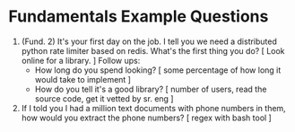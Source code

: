 # Fundamentals Example Questions

1.  (Fund. 2) It's your first day on the job. I tell you we need a distributed python rate limiter based on redis. What's the first thing you do? [ Look online for a library. ] Follow ups:
    -   How long do you spend looking? [ some percentage of how long it would take to implement ]
    -   How do you tell it's a good library? [ number of users, read the source code, get it vetted by sr. eng ]
2.  If I told you I had a million text documents with phone numbers in them, how would you extract the phone numbers? [ regex with bash tool ]